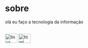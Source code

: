 # sobre
olá eu faço a tecnologia da informação
<div style="display: inline_block"><br>
<img align="center" alt="linux" height="30" width="40"src="https://logowik.com/content/uploads/images/872_ubuntulinux.jpg">
<img align="center" alt="html" height="30" width="40"src="https://logowik.com/content/uploads/images/492_html5.jpg">
